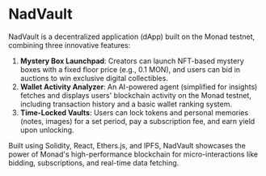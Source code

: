 # NadVault
NadVault is a decentralized application (dApp) built on the Monad testnet, combining three innovative features:

1. **Mystery Box Launchpad**: Creators can launch NFT-based mystery boxes with a fixed floor price (e.g., 0.1 MON), and users can bid in auctions to win exclusive digital collectibles.
2. **Wallet Activity Analyzer**: An AI-powered agent (simplified for insights) fetches and displays users' blockchain activity on the Monad testnet, including transaction history and a basic wallet ranking system.
3. **Time-Locked Vaults**: Users can lock tokens and personal memories (notes, images) for a set period, pay a subscription fee, and earn yield upon unlocking.

Built using Solidity, React, Ethers.js, and IPFS, NadVault showcases the power of Monad's high-performance blockchain for micro-interactions like bidding, subscriptions, and real-time data fetching.
